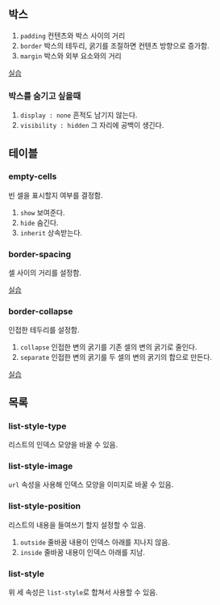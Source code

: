 ## 박스

1. `padding` 컨텐츠와 박스 사이의 거리
2. `border` 박스의 테두리, 굵기를 조절하면 컨텐츠 방향으로 증가함.
3. `margin` 박스와 외부 요소와의 거리

[실습](http://bit.ly/2UOcoE8)

### 박스를 숨기고 싶을때

1. `display : none` 흔적도 남기지 않는다.
2. `visibility : hidden` 그 자리에 공백이 생긴다.

## 테이블

### empty-cells

빈 셀을 표시할지 여부를 결정함.

1. `show` 보여준다.
2. `hide` 숨긴다.
3. `inherit` 상속받는다.

### border-spacing

셀 사이의 거리를 설정함.

[실습](http://bit.ly/2URgKtZ)

### border-collapse

인접한 테두리를 설정함.

1. `collapse` 인접한 변의 굵기를 기존 셀의 변의 굵기로 줄인다.
2. `separate` 인접한 변의 굵기를 두 셀의 변의 굵기의 합으로 만든다.

[실습](http://bit.ly/2tgjZ2G)

## 목록

### list-style-type

리스트의 인덱스 모양을 바꿀 수 있음.

### list-style-image

`url` 속성을 사용해 인덱스 모양을 이미지로 바꿀 수 있음.

### list-style-position

리스트의 내용을 들여쓰기 할지 설정할 수 있음.

1. `outside` 줄바꿈 내용이 인덱스 아래를 지나지 않음.
2. `inside` 줄바꿈 내용이 인덱스 아래를 지남.

### list-style

위 세 속성은 `list-style`로 합쳐서 사용할 수 있음.




